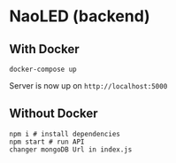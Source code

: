 # NaoLED (backend)

## With Docker
 
```
docker-compose up
```

Server is now up on `http://localhost:5000`

## Without Docker
 
```
npm i # install dependencies
npm start # run API
changer mongoDB Url in index.js
```
